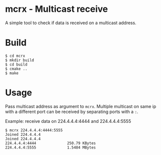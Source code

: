 # mcrx - Multicast receive

A simple tool to check if data is received on a multicast address.


# Build 


```
$ cd mcrx
$ mkdir build
$ cd build 
$ cmake ..
$ make
```

# Usage


Pass multicast address as argument to `mcrx`. Multiple multicast on same ip with a different port can be 
received by separating ports with a `:`.

Example: receive data on 224.4.4.4:4444 and 224.4.4.4:5555

```
$ mcrx 224.4.4.4:4444:5555
Joined 224.4.4.4
Joined 224.4.4.4
224.4.4.4:4444              250.79 KBytes
224.4.4.4:5555              1.5484 MBytes

```

